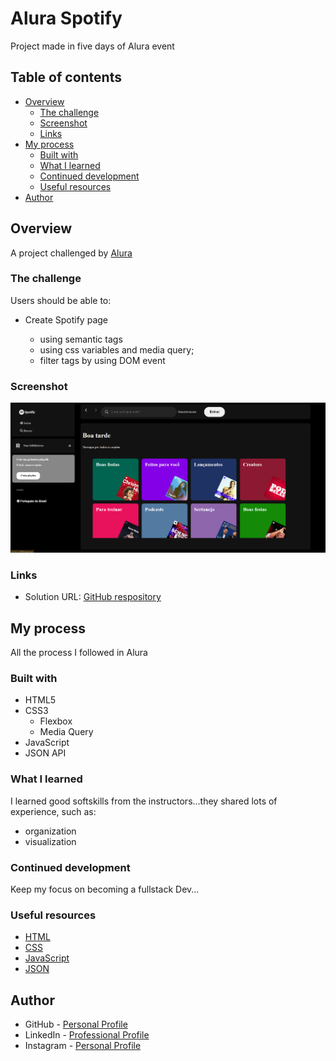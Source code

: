 # Alura Spotify

Project made in five days of Alura event
## Table of contents

- [Overview](#overview)
  - [The challenge](#the-challenge)
  - [Screenshot](#screenshot)
  - [Links](#links)
- [My process](#my-process)
  - [Built with](#built-with)
  - [What I learned](#what-i-learned)
  - [Continued development](#continued-development)
  - [Useful resources](#useful-resources)
- [Author](#author)

## Overview

A project challenged by [Alura](https://cursos.alura.com.br/imersao)

### The challenge

Users should be able to:

- Create Spotify page

    - using semantic tags
    - using css variables and media query;
    - filter tags by using DOM event

### Screenshot

![screeshot](src/assets/screenshot/screenshot.png)

### Links

- Solution URL: [GitHub respository](https://github.com/ViniCellist/Alura-Spotify)

## My process

All the process I followed in Alura

### Built with

- HTML5
- CSS3
    - Flexbox
    - Media Query
- JavaScript
- JSON API

### What I learned

I learned good softskills from the instructors...they shared lots of experience, such as:
- organization
- visualization

### Continued development

Keep my focus on becoming a fullstack Dev...

### Useful resources

- [HTML](https://developer.mozilla.org/en-US/docs/Web) 
- [CSS](https://developer.mozilla.org/en-US/docs/Web/CSS)
- [JavaScript](https://developer.mozilla.org/en-US/docs/Web/JavaScript)
- [JSON](https://developer.mozilla.org/en-US/docs/Learn/JavaScript/Objects/JSON)

## Author

- GitHub - [Personal Profile](https://github.com/ViniCellist)
- LinkedIn - [Professional Profile](https://www.linkedin.com/in/vinicius-de-souza-duarte-57937b192/)
- Instagram - [Personal Profile](https://www.instagram.com/vinicius_duartesd/)